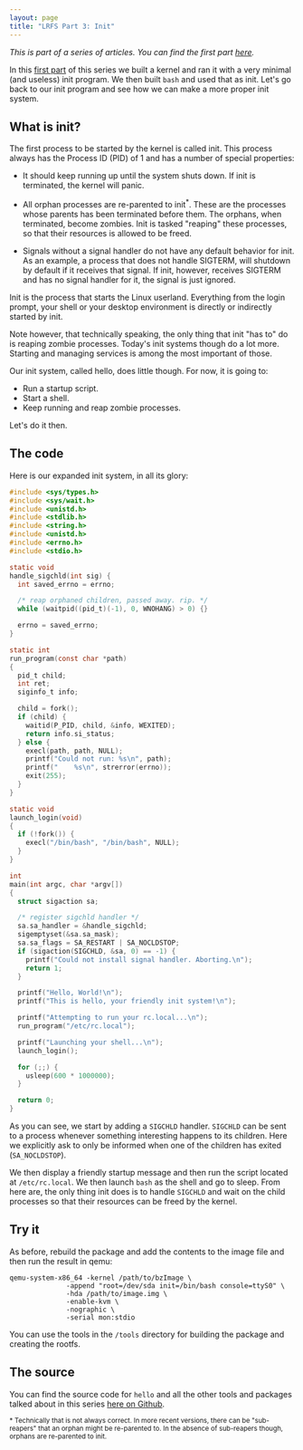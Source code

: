 ```yaml
---
layout: page
title: "LRFS Part 3: Init"
---
```


_This is part of a series of articles. You can find the first part
[here][3]._

In this [first part][1] of this series we built a kernel and ran it
with a very minimal (and useless) init program. We then built `bash`
and used that as init. Let's go back to our init program and see how
we can make a more proper init system.

## What is init?

The first process to be started by the kernel is called init. This
process always has the Process ID (PID) of 1 and has a number of
special properties:

 - It should keep running up until the system shuts down. If init is
   terminated, the kernel will panic.

 - All orphan processes are re-parented to init<sup>*</sup>. These are
   the processes whose parents has been terminated before them. The
   orphans, when terminated, become zombies. Init is tasked "reaping"
   these processes, so that their resources is allowed to be freed.

 - Signals without a signal handler do not have any default behavior
   for init. As an example, a process that does not handle SIGTERM,
   will shutdown by default if it receives that signal. If init,
   however, receives SIGTERM and has no signal handler for it, the
   signal is just ignored.

Init is the process that starts the Linux userland. Everything from
the login prompt, your shell or your desktop environment is directly
or indirectly started by init.

Note however, that technically speaking, the only thing that init "has
to" do is reaping zombie processes. Today's init systems though do a
lot more. Starting and managing services is among the most important
of those.

Our init system, called hello, does little though. For now, it is
going to:

 - Run a startup script.
 - Start a shell.
 - Keep running and reap zombie processes.

Let's do it then.

## The code

Here is our expanded init system, in all its glory:

```c
#include <sys/types.h>
#include <sys/wait.h>
#include <unistd.h>
#include <stdlib.h>
#include <string.h>
#include <unistd.h>
#include <errno.h>
#include <stdio.h>

static void
handle_sigchld(int sig) {
  int saved_errno = errno;

  /* reap orphaned children, passed away. rip. */
  while (waitpid((pid_t)(-1), 0, WNOHANG) > 0) {}

  errno = saved_errno;
}

static int
run_program(const char *path)
{
  pid_t child;
  int ret;
  siginfo_t info;

  child = fork();
  if (child) {
    waitid(P_PID, child, &info, WEXITED);
    return info.si_status;
  } else {
    execl(path, path, NULL);
    printf("Could not run: %s\n", path);
    printf("    %s\n", strerror(errno));
    exit(255);
  }
}

static void
launch_login(void)
{
  if (!fork()) {
    execl("/bin/bash", "/bin/bash", NULL);
  }
}

int
main(int argc, char *argv[])
{
  struct sigaction sa;

  /* register sigchld handler */
  sa.sa_handler = &handle_sigchld;
  sigemptyset(&sa.sa_mask);
  sa.sa_flags = SA_RESTART | SA_NOCLDSTOP;
  if (sigaction(SIGCHLD, &sa, 0) == -1) {
    printf("Could not install signal handler. Aborting.\n");
    return 1;
  }

  printf("Hello, World!\n");
  printf("This is hello, your friendly init system!\n");

  printf("Attempting to run your rc.local...\n");
  run_program("/etc/rc.local");

  printf("Launching your shell...\n");
  launch_login();

  for (;;) {
    usleep(600 * 1000000);
  }

  return 0;
}
```

As you can see, we start by adding a `SIGCHLD` handler. `SIGCHLD` can be
sent to a process whenever something interesting happens to its
children. Here we explicitly ask to only be informed when one of the
children has exited (`SA_NOCLDSTOP`).

We then display a friendly startup message and then run the script
located at `/etc/rc.local`. We then launch `bash` as the shell and go
to sleep. From here are, the only thing init does is to handle
`SIGCHLD` and wait on the child processes so that their resources can
be freed by the kernel.

## Try it

As before, rebuild the package and add the contents to the image file
and then run the result in qemu:

    qemu-system-x86_64 -kernel /path/to/bzImage \
                  -append "root=/dev/sda init=/bin/bash console=ttyS0" \
                  -hda /path/to/image.img \
                  -enable-kvm \
                  -nographic \
                  -serial mon:stdio

You can use the tools in the `/tools` directory for building the
package and creating the rootfs.

## The source

You can find the source code for `hello` and all the other tools and
packages talked about in this series [here on Github][2].

<sub>\* Technically that is not always correct. In more recent
versions, there can be "sub-reapers" that an orphan might be
re-parented to. In the absence of sub-reapers though, orphans are
re-parented to init.</sub>

[1]: /2018/12/15/linux-really-from-scratch
[2]: https://github.com/elektito/lrfs
[3]: /2018/12/15/linux-really-from-scratch/
